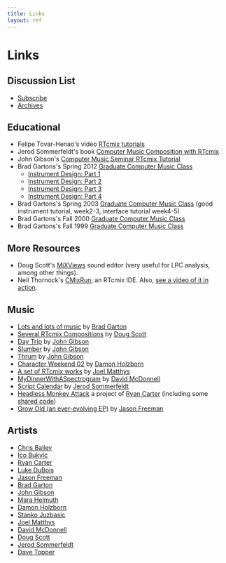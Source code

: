 ```yaml
---
title: Links
layout: ref
---
```


# Links

## Discussion List

  - [Subscribe](https://listserv.cuit.columbia.edu/scripts/wa.exe?SUBED1=rtcmix-discuss&A=1)
  - [Archives](https://lists.columbia.edu/mailman/private/rtcmix-discuss/)

## Educational

  - Felipe Tovar-Henao's video [RTcmix
    tutorials](https://www.youtube.com/watch?v=4XDyHbYHrN8&list=PLY28U8LUrteYyuiGlvKqzR_p5IuAQvy2r)
  - Jerod Sommerfeldt's book [Computer Music Composition with
    RTcmix](https://jerodsommerfeldt.com/rtcmix-book/)
  - John Gibson's [Computer Music Seminar RTcmix
    Tutorial](https://cecm.indiana.edu/rtcmix/rtcmixtut.html)
  - Brad Gartons's Spring 2012 [Graduate Computer Music
    Class](https://music.columbia.edu/cmc/courses/g6611/spring2012/syl.html)
      - [Instrument Design:
        Part 1](https://music.columbia.edu/cmc/courses/g6611/spring2012/week3/index.html)
      - [Instrument Design:
        Part 2](https://music.columbia.edu/cmc/courses/g6611/spring2012/week4/index.html)
      - [Instrument Design:
        Part 3](https://music.columbia.edu/cmc/courses/g6611/spring2012/week5/index.html)
      - [Instrument Design:
        Part 4](https://music.columbia.edu/cmc/courses/g6611/spring2012/week6/index.html)
  - Brad Gartons's Spring 2003 [Graduate Computer Music
    Class](https://music.columbia.edu/cmc/courses/g6611/spring2003/syl.html)
    (good instrument tutorial, week2-3, interface tutorial week4-5)
  - Brad Gartons's Fall 2000 [Graduate Computer Music
    Class](https://music.columbia.edu/cmc/courses/g6610/brad/syl.html)
  - Brad Gartons's Fall 1999 [Graduate Computer Music
    Class](https://music.columbia.edu/cmc/courses/g6610/brad/fall1999/syl.html)

## More Resources

  - Doug Scott's
    [MiXViews](https://music.columbia.edu/~doug/MixViews/MiXViews.html)
    sound editor (very useful for LPC analysis, among other things).
  - Neil Thornock's
    [CMixRun](https://sourceforge.net/projects/cmixrun/files/), an
    RTcmix IDE. Also, [see a video of it in
    action](https://www.youtube.com/watch?v=5Ppdp7kzcF8).

## Music

  - [Lots and lots of music](https://music.columbia.edu/~brad/music/) by [Brad Garton](http://bradgarton.com/)
  - [Several RTcmix Compositions](https://soundcloud.com/dascott/sets/my-electronic-compositions) by [Doug Scott](https://music.columbia.edu/~doug)
  - [Day Trip](https://johgibso.pages.iu.edu/pieces/daytrip.html) by [John Gibson](http://john-gibson.com/)
  - [Slumber](https://soundcloud.com/johgibso/slumber) by [John Gibson](http://john-gibson.com/)
  - [Thrum](https://johgibso.pages.iu.edu/pieces/thrum.html) by [John Gibson](http://john-gibson.com/)
  - [Character Weekend 02](https://damonholzborn.bandcamp.com/album/character-weekend-02) by [Damon Holzborn](https://damonholzborn.com/)
  - [A set of RTcmix works](https://soundcloud.com/jwmatthys/sets/rtcmix) by [Joel Matthys](https://joel.matthysmusic.com/)
  - [MyDinnerWithASpectrogram](https://www.youtube.com/watch?feature=player_embedded&v=y_Y6w0Y4cy0) by [David McDonnell](https://davidmcdonnellmusic.com/)
  - [Script Calendar](https://pareidoliaudio.tumblr.com/) by [Jerod Sommerfeldt](https://www.jerodsommerfeldt.com/)
  - [Headless Monkey Attack](http://www.headlessmonkeyattack.com) a project of [Ryan Carter](https://www.ryancarter.org/) (including some
    [shared code](https://www.headlessmonkeyattack.com/code.html))
  - [Grow Old (an ever-evolving EP)](https://distributedmusic.gatech.edu/GrowOld/) by [Jason Freeman](https://jasonfreeman.net/)

## Artists

  - [Chris Bailey](http://christopherbaileymusic.com/)
  - [Ico Bukvic](http://ico.bukvic.net/)
  - [Ryan Carter](https://ryancarter.org/)
  - [Luke DuBois](https://www.lukedubois.com/)
  - [Jason Freeman](http://jasonfreeman.net/)
  - [Brad Garton](http://bradgarton.com/)
  - [John Gibson](http://john-gibson.com/)
  - [Mara Helmuth](http://www.marahelmuth.com/)
  - [Damon Holzborn](https://damonholzborn.com/)
  - [Stanko Juzbasic](http://sites.music.columbia.edu/stanko/)
  - [Joel Matthys](http://joel.matthysmusic.com/)
  - [David McDonnell](https://davidmcdonnellmusic.com/)
  - [Doug Scott](https://www.soundcloud.com/dascott)
  - [Jerod Sommerfeldt](https://www.jerodsommerfeldt.com/)
  - [Dave Topper](https://www.davetopper.com/)
